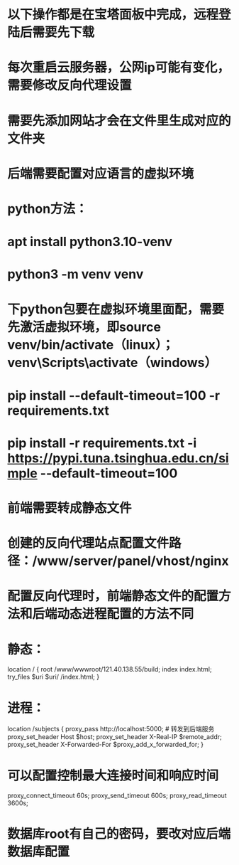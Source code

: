 # 以下操作都是在宝塔面板中完成，远程登陆后需要先下载
# 每次重启云服务器，公网ip可能有变化，需要修改反向代理设置
# 需要先添加网站才会在文件里生成对应的文件夹
# 后端需要配置对应语言的虚拟环境
# python方法：
# apt install python3.10-venv 
# python3 -m venv venv
# 下python包要在虚拟环境里面配，需要先激活虚拟环境，即source venv/bin/activate（linux）；venv\Scripts\activate（windows）
# pip install --default-timeout=100 -r requirements.txt
# pip install -r requirements.txt -i https://pypi.tuna.tsinghua.edu.cn/simple --default-timeout=100
# 前端需要转成静态文件
# 创建的反向代理站点配置文件路径：/www/server/panel/vhost/nginx
# 配置反向代理时，前端静态文件的配置方法和后端动态进程配置的方法不同
# 静态：
location / {
        root /www/wwwroot/121.40.138.55/build;
        index index.html;
        try_files $uri $uri/ /index.html;
    }
# 进程：
location /subjects {
        proxy_pass http://localhost:5000;  # 转发到后端服务
        proxy_set_header Host $host;
        proxy_set_header X-Real-IP $remote_addr;
        proxy_set_header X-Forwarded-For $proxy_add_x_forwarded_for;
    }
# 可以配置控制最大连接时间和响应时间
proxy_connect_timeout 60s;
proxy_send_timeout 600s;
proxy_read_timeout 3600s;
# 数据库root有自己的密码，要改对应后端数据库配置
